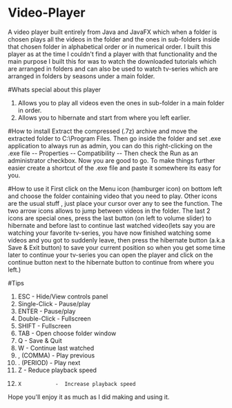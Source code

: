 # Video-Player
A video player built entirely from Java and JavaFX which when a folder is chosen plays all the videos in the folder and the ones in sub-folders inside that chosen folder in alphabetical order or in numerical order. I built this player as at the time I couldn't find a player with that functionality and the main purpose I built this for was to watch the downloaded tutorials which are arranged in folders and can also be used to watch tv-series which are arranged  in folders by seasons under a main folder.  

#Whats special about this player
1. Allows you to play all videos even the ones in sub-folder in a main folder in order.
2. Allows you to hibernate and start from where you left earlier.

#How to install 
Extract the compressed (.7z) archive and move the extracted folder to C:\Program Files. Then go inside the folder and set .exe application to always run as admin, you can do this right-clicking on the .exe file -- Properties -- Compatibility -- Then check the Run as an administrator checkbox. Now you are good to go. To make things further easier create a shortcut of the .exe file and paste it somewhere its easy for you.

#How to use it
First click on the Menu icon (hamburger icon) on bottom left and choose the folder containing video that you need to play.
Other icons are the usual stuff , just place your cursor over any to see the function.
The two arrow icons allows to jump between videos in the folder.
The last 2 icons are special ones, press the last button (on left to volume slider) to hibernate and before last to continue last watched video(lets say you are watching your favorite tv-series, you have now finished watching some videos and you got to suddenly leave, then press the hibernate button (a.k.a Save & Exit button) to save your current position so when you get some time later to continue your tv-series you can open the player and click on the continue button next to the hibernate button to continue from where you left.)

#Tips
1. 	ESC       	-  Hide/View controls panel 
2. 	Single-Click 	-  Pause/play
3. 	ENTER     	-  Pause/play
3. 	Double-Click 	-  Fullscreen
3. 	SHIFT     	-  Fullscreen
4. 	TAB       	-  Open choose folder window
5. 	Q         	-  Save & Quit
6. 	W         	-  Continue last watched
7. 	, (COMMA) 	-  Play previous
8. 	. (PERIOD)	-  Play next
9. 	Z         	-  Reduce playback speed
10. 	X       	-  Increase playback speed


 


Hope you'll enjoy it as much as I did making and using it.